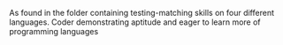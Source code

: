 As found in the folder containing testing-matching skills on four different languages.
Coder demonstrating aptitude and eager to learn more of programming languages
